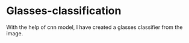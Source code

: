 # Glasses-classification
With the help of cnn model, I have created a glasses classifier from the image.
